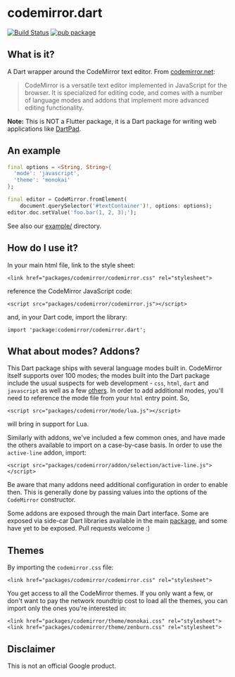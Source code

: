 # codemirror.dart

[![Build Status](https://github.com/google/codemirror.dart/workflows/codemirror.dart/badge.svg)](https://github.com/google/codemirror.dart/actions?workflow=codemirror.dart)
[![pub package](https://img.shields.io/pub/v/codemirror.svg)](https://pub.dev/packages/codemirror)

## What is it?

A Dart wrapper around the CodeMirror text editor. From 
[codemirror.net](https://codemirror.net/):

> CodeMirror is a versatile text editor implemented in JavaScript for the
browser. It is specialized for editing code, and comes with a number of language
modes and addons that implement more advanced editing functionality.

**Note:** This is NOT a Flutter package, it is a Dart package for writing web applications 
like [DartPad](https://github.com/dart-lang/dart-pad). 

## An example

```dart
final options = <String, String>{
  'mode': 'javascript',
  'theme': 'monokai'
};

final editor = CodeMirror.fromElement(
    document.querySelector('#textContainer')!, options: options);
editor.doc.setValue('foo.bar(1, 2, 3);');
```

See also our
[example/](https://github.com/google/codemirror.dart/tree/master/example)
directory.

## How do I use it?

In your main html file, link to the style sheet:

    <link href="packages/codemirror/codemirror.css" rel="stylesheet">
    
reference the CodeMirror JavaScript code:

    <script src="packages/codemirror/codemirror.js"></script>

and, in your Dart code, import the library:

    import 'package:codemirror/codemirror.dart';

## What about modes? Addons?

This Dart package ships with several language modes built in. CodeMirror itself
supports over 100 modes; the modes built into the Dart package include the
usual suspects for web development - `css`, `html`, `dart` and `javascript` as
well as a few
[others](https://github.com/google/codemirror.dart/blob/master/tool/grind.dart#L86).
In order to add additional modes, you'll need to reference the mode file from
your `html` entry point. So,

    <script src="packages/codemirror/mode/lua.js"></script>

will bring in support for Lua.

Similarly with addons, we've included a few common ones, and have made the
others available to import on a case-by-case basis. In order to use the
`active-line` addon, import:

    <script src="packages/codemirror/addon/selection/active-line.js"></script>

Be aware that many addons need additional configuration in order to enable then.
This is generally done by passing values into the options of the `CodeMirror`
constructor.

Some addons are exposed through the main Dart interface. Some are exposed via
side-car Dart libraries available in the main
[package](https://github.com/google/codemirror.dart/tree/master/lib), and some
have yet to be exposed. Pull requests welcome :)

## Themes

By importing the `codemirror.css` file:

    <link href="packages/codemirror/codemirror.css" rel="stylesheet">

You get access to all the CodeMirror themes. If you only want a few, or don't
want to pay the network roundtrip cost to load all the themes, you can import
only the ones you're interested in:

    <link href="packages/codemirror/theme/monokai.css" rel="stylesheet">
    <link href="packages/codemirror/theme/zenburn.css" rel="stylesheet">

## Disclaimer

This is not an official Google product.
